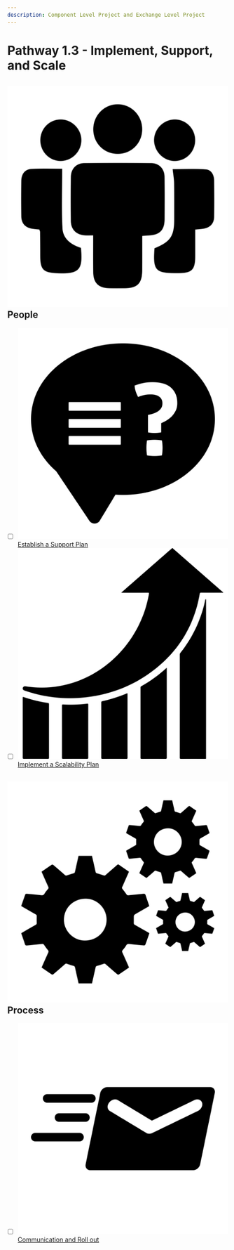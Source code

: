 ```yaml
---
description: Component Level Project and Exchange Level Project
---
```


# Pathway 1.3 -  Implement, Support, and Scale

## ![](../../.gitbook/assets/people.svg) People

* [ ] ![](../../.gitbook/assets/support-faq.svg) [Establish a Support Plan](establish-a-support-plan.md)
* [ ] ![](../../.gitbook/assets/chart-histogram-alt.svg) [Implement a Scalability Plan](implement-a-scalability-plan.md)

## ![](../../.gitbook/assets/gears.svg) Process

* [ ] ![](../../.gitbook/assets/send-mail.svg) [Communication and Roll out](communication-and-roll-out.md)



